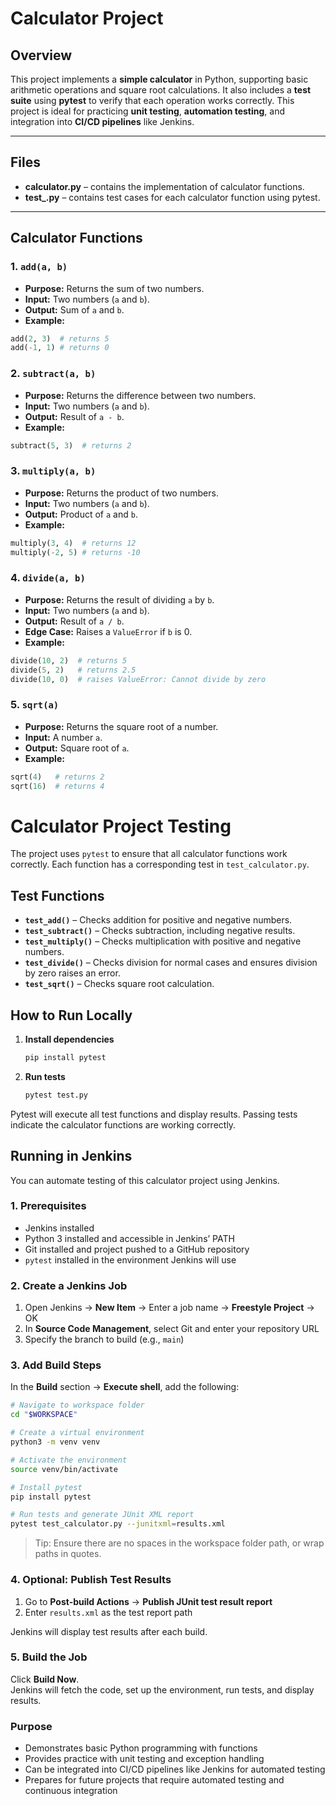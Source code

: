 # Calculator Project

## Overview
This project implements a **simple calculator** in Python, supporting basic arithmetic operations and square root calculations. It also includes a **test suite** using **pytest** to verify that each operation works correctly. This project is ideal for practicing **unit testing**, **automation testing**, and integration into **CI/CD pipelines** like Jenkins.

---

## Files
- **calculator.py** – contains the implementation of calculator functions.  
- **test_.py** – contains test cases for each calculator function using pytest.

---

## Calculator Functions

### 1. `add(a, b)`
- **Purpose:** Returns the sum of two numbers.  
- **Input:** Two numbers (`a` and `b`).  
- **Output:** Sum of `a` and `b`.  
- **Example:**  
```python
add(2, 3)  # returns 5
add(-1, 1) # returns 0
```

### 2. `subtract(a, b)`
- **Purpose:** Returns the difference between two numbers.  
- **Input:** Two numbers (`a` and `b`).  
- **Output:** Result of `a - b`.  
- **Example:**  
```python
subtract(5, 3)  # returns 2
```

### 3. `multiply(a, b)`
- **Purpose:** Returns the product of two numbers.  
- **Input:** Two numbers (`a` and `b`).  
- **Output:** Product of `a` and `b`.  
- **Example:**  
```python
multiply(3, 4)  # returns 12
multiply(-2, 5) # returns -10
```

### 4. `divide(a, b)`
- **Purpose:** Returns the result of dividing `a` by `b`.  
- **Input:** Two numbers (`a` and `b`).  
- **Output:** Result of `a / b`.  
- **Edge Case:** Raises a `ValueError` if `b` is 0.  
- **Example:**  
```python
divide(10, 2)  # returns 5
divide(5, 2)   # returns 2.5
divide(10, 0)  # raises ValueError: Cannot divide by zero
```

### 5. `sqrt(a)`
- **Purpose:** Returns the square root of a number.  
- **Input:** A number `a`.  
- **Output:** Square root of `a`.  
- **Example:**  
```python
sqrt(4)   # returns 2
sqrt(16)  # returns 4
```

# Calculator Project Testing

The project uses `pytest` to ensure that all calculator functions work correctly. Each function has a corresponding test in `test_calculator.py`.

## Test Functions

- **`test_add()`** – Checks addition for positive and negative numbers.  
- **`test_subtract()`** – Checks subtraction, including negative results.  
- **`test_multiply()`** – Checks multiplication with positive and negative numbers.  
- **`test_divide()`** – Checks division for normal cases and ensures division by zero raises an error.  
- **`test_sqrt()`** – Checks square root calculation.  

## How to Run Locally

1. **Install dependencies**  
   ```bash
   pip install pytest
   ```

2. **Run tests**
   ```bash
   pytest test.py
   ```
Pytest will execute all test functions and display results.
Passing tests indicate the calculator functions are working correctly.

## Running in Jenkins

You can automate testing of this calculator project using Jenkins.

### 1. Prerequisites

- Jenkins installed  
- Python 3 installed and accessible in Jenkins’ PATH  
- Git installed and project pushed to a GitHub repository  
- `pytest` installed in the environment Jenkins will use  

### 2. Create a Jenkins Job

1. Open Jenkins → **New Item** → Enter a job name → **Freestyle Project** → OK  
2. In **Source Code Management**, select Git and enter your repository URL  
3. Specify the branch to build (e.g., `main`)

### 3. Add Build Steps

In the **Build** section → **Execute shell**, add the following:

```bash
# Navigate to workspace folder
cd "$WORKSPACE"

# Create a virtual environment
python3 -m venv venv

# Activate the environment
source venv/bin/activate

# Install pytest
pip install pytest

# Run tests and generate JUnit XML report
pytest test_calculator.py --junitxml=results.xml
```

> Tip: Ensure there are no spaces in the workspace folder path, or wrap paths in quotes.  

### 4. Optional: Publish Test Results

1. Go to **Post-build Actions** → **Publish JUnit test result report**  
2. Enter `results.xml` as the test report path  

Jenkins will display test results after each build.  

### 5. Build the Job

Click **Build Now**.  
Jenkins will fetch the code, set up the environment, run tests, and display results.  

### Purpose

- Demonstrates basic Python programming with functions  
- Provides practice with unit testing and exception handling  
- Can be integrated into CI/CD pipelines like Jenkins for automated testing  
- Prepares for future projects that require automated testing and continuous integration
